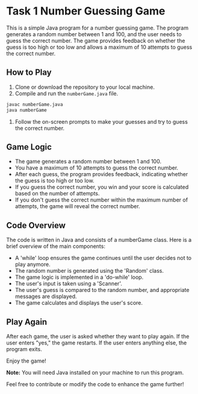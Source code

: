 # Task 1 Number Guessing Game

This is a simple Java program for a number guessing game. The program generates a random number between 1 and 100, and the user needs to guess the correct number. The game provides feedback on whether the guess is too high or too low and allows a maximum of 10 attempts to guess the correct number.

## How to Play

1. Clone or download the repository to your local machine.
2. Compile and run the `numberGame.java` file.

```bash
javac numberGame.java
java numberGame

```
1. Follow the on-screen prompts to make your guesses and try to guess the
correct number.

<h2>Game Logic</h2>

<ul>
  <li>The game generates a random number between 1 and 100.</li>
  <li>You have a maximum of 10 attempts to guess the correct number.</li>
  <li>
    After each guess, the program provides feedback, indicating whether the
    guess is too high or too low.
  </li>
  <li>
    If you guess the correct number, you win and your score is calculated based
    on the number of attempts.
  </li>
  <li>
    If you don't guess the correct number within the maximum number of attempts,
    the game will reveal the correct number.
  </li>
</ul>

<h2>Code Overview</h2>
The code is written in Java and consists of a numberGame class. Here is a brief
overview of the main components:

<ul>
  <li>A 'while' loop ensures the game continues until the user decides not to play anymore.</li>
  <li>The random number is generated using the 'Random' class.</li>
  <li>The game logic is implemented in a 'do-while' loop.</li>
  <li>The user's input is taken using a 'Scanner'.</li>
  <li>The user's guess is compared to the random number, and appropriate messages are displayed.</li>
  <li>The game calculates and displays the user's score.</li>
</ul>

<h2>Play Again</h2>

After each game, the user is asked whether they want to play again. If the user enters "yes," the game restarts. If the user enters anything else, the program exits.

Enjoy the game!

<b>Note:</b> You will need Java installed on your machine to run this program.

Feel free to contribute or modify the code to enhance the game further!

